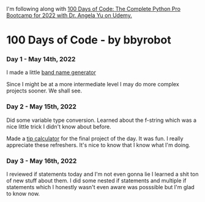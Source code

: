 I'm following along with [100 Days of Code: The Complete Python Pro Bootcamp for 2022 with Dr. Angela Yu on Udemy.](https://www.udemy.com/course/100-days-of-code/?referralCode=00555B4B1F6FC1A84FBC)


# 100 Days of Code - by bbyrobot

### Day 1 - May 14th, 2022

I made a little [band name generator](https://replit.com/@bbyrobot/band-name-generator-start#main.py)

Since I might be at a more intermediate level I may do more complex projects sooner. 
We shall see. 

### Day 2 - May 15th, 2022

Did some variable type conversion. Learned about the f-string which was a nice little trick I didn't know about before. 

Made a [tip calculator](https://replit.com/@bbyrobot/tip-calculator-end#main.py) for the final project of the day. It was fun.
I really appreciate these refreshers. It's nice to know that I know what I'm doing. 

### Day 3 - May 16th, 2022

I reviewed if statements today and I'm not even gonna lie I learned a shit ton of new stuff about them.
I did some nested if statements and multiple if statements which I honestly wasn't even aware was posssible but I'm glad to know now.
